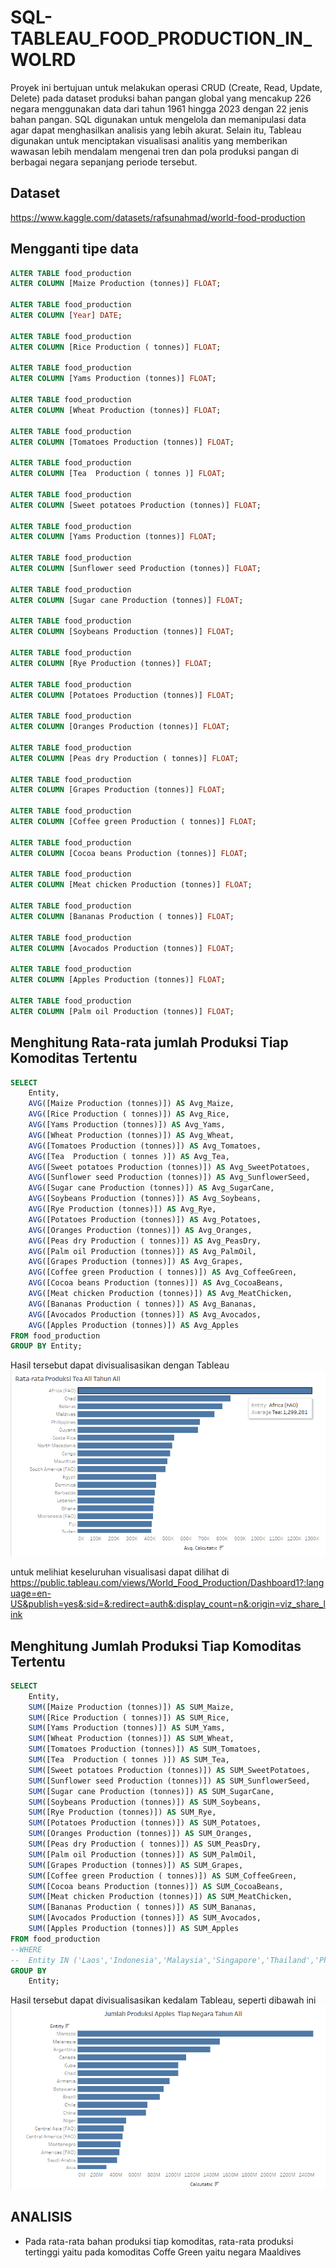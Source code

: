 # SQL-TABLEAU_FOOD_PRODUCTION_IN_WOLRD
Proyek ini bertujuan untuk melakukan operasi CRUD (Create, Read, Update, Delete) pada dataset produksi bahan pangan global yang mencakup 226 negara menggunakan data dari tahun 1961 hingga 2023 dengan 22 jenis bahan pangan. SQL digunakan untuk mengelola dan memanipulasi data agar dapat menghasilkan analisis yang lebih akurat. Selain itu, Tableau digunakan untuk menciptakan visualisasi analitis yang memberikan wawasan lebih mendalam mengenai tren dan pola produksi pangan di berbagai negara sepanjang periode tersebut.
## Dataset
https://www.kaggle.com/datasets/rafsunahmad/world-food-production

## Mengganti tipe data
```sql
ALTER TABLE food_production
ALTER COLUMN [Maize Production (tonnes)] FLOAT;

ALTER TABLE food_production
ALTER COLUMN [Year] DATE;

ALTER TABLE food_production
ALTER COLUMN [Rice Production ( tonnes)] FLOAT;

ALTER TABLE food_production
ALTER COLUMN [Yams Production (tonnes)] FLOAT;

ALTER TABLE food_production
ALTER COLUMN [Wheat Production (tonnes)] FLOAT;

ALTER TABLE food_production
ALTER COLUMN [Tomatoes Production (tonnes)] FLOAT;

ALTER TABLE food_production
ALTER COLUMN [Tea  Production ( tonnes )] FLOAT;

ALTER TABLE food_production
ALTER COLUMN [Sweet potatoes Production (tonnes)] FLOAT;

ALTER TABLE food_production
ALTER COLUMN [Yams Production (tonnes)] FLOAT;

ALTER TABLE food_production
ALTER COLUMN [Sunflower seed Production (tonnes)] FLOAT;

ALTER TABLE food_production
ALTER COLUMN [Sugar cane Production (tonnes)] FLOAT;

ALTER TABLE food_production
ALTER COLUMN [Soybeans Production (tonnes)] FLOAT;

ALTER TABLE food_production
ALTER COLUMN [Rye Production (tonnes)] FLOAT;

ALTER TABLE food_production
ALTER COLUMN [Potatoes Production (tonnes)] FLOAT;

ALTER TABLE food_production
ALTER COLUMN [Oranges Production (tonnes)] FLOAT;

ALTER TABLE food_production
ALTER COLUMN [Peas dry Production ( tonnes)] FLOAT;

ALTER TABLE food_production
ALTER COLUMN [Grapes Production (tonnes)] FLOAT;

ALTER TABLE food_production
ALTER COLUMN [Coffee green Production ( tonnes)] FLOAT;

ALTER TABLE food_production
ALTER COLUMN [Cocoa beans Production (tonnes)] FLOAT;

ALTER TABLE food_production
ALTER COLUMN [Meat chicken Production (tonnes)] FLOAT;

ALTER TABLE food_production
ALTER COLUMN [Bananas Production ( tonnes)] FLOAT;

ALTER TABLE food_production
ALTER COLUMN [Avocados Production (tonnes)] FLOAT;

ALTER TABLE food_production
ALTER COLUMN [Apples Production (tonnes)] FLOAT;

ALTER TABLE food_production
ALTER COLUMN [Palm oil Production (tonnes)] FLOAT;
```
## Menghitung Rata-rata jumlah Produksi Tiap Komoditas Tertentu
``` sql
SELECT 
    Entity,
    AVG([Maize Production (tonnes)]) AS Avg_Maize,
    AVG([Rice Production ( tonnes)]) AS Avg_Rice,
    AVG([Yams Production (tonnes)]) AS Avg_Yams,
    AVG([Wheat Production (tonnes)]) AS Avg_Wheat,
    AVG([Tomatoes Production (tonnes)]) AS Avg_Tomatoes,
    AVG([Tea  Production ( tonnes )]) AS Avg_Tea,
    AVG([Sweet potatoes Production (tonnes)]) AS Avg_SweetPotatoes,
    AVG([Sunflower seed Production (tonnes)]) AS Avg_SunflowerSeed,
    AVG([Sugar cane Production (tonnes)]) AS Avg_SugarCane,
    AVG([Soybeans Production (tonnes)]) AS Avg_Soybeans,
    AVG([Rye Production (tonnes)]) AS Avg_Rye,
    AVG([Potatoes Production (tonnes)]) AS Avg_Potatoes,
    AVG([Oranges Production (tonnes)]) AS Avg_Oranges,
    AVG([Peas dry Production ( tonnes)]) AS Avg_PeasDry,
    AVG([Palm oil Production (tonnes)]) AS Avg_PalmOil,
    AVG([Grapes Production (tonnes)]) AS Avg_Grapes,
    AVG([Coffee green Production ( tonnes)]) AS Avg_CoffeeGreen,
    AVG([Cocoa beans Production (tonnes)]) AS Avg_CocoaBeans,
    AVG([Meat chicken Production (tonnes)]) AS Avg_MeatChicken,
    AVG([Bananas Production ( tonnes)]) AS Avg_Bananas,
    AVG([Avocados Production (tonnes)]) AS Avg_Avocados,
    AVG([Apples Production (tonnes)]) AS Avg_Apples
FROM food_production
GROUP BY Entity;
```
Hasil tersebut dapat divisualisasikan dengan Tableau
![rata-rata](https://github.com/edelnurintan/SQL-TABLEAU_FOOD_PRODUCTION_IN_WOLRD/blob/main/rata.png)

untuk melihiat keseluruhan visualisasi dapat dilihat di https://public.tableau.com/views/World_Food_Production/Dashboard1?:language=en-US&publish=yes&:sid=&:redirect=auth&:display_count=n&:origin=viz_share_link

## Menghitung Jumlah Produksi Tiap Komoditas Tertentu
```sql
SELECT 
	Entity,
	SUM([Maize Production (tonnes)]) AS SUM_Maize,
    SUM([Rice Production ( tonnes)]) AS SUM_Rice,
    SUM([Yams Production (tonnes)]) AS SUM_Yams,
    SUM([Wheat Production (tonnes)]) AS SUM_Wheat,
    SUM([Tomatoes Production (tonnes)]) AS SUM_Tomatoes,
    SUM([Tea  Production ( tonnes )]) AS SUM_Tea,
    SUM([Sweet potatoes Production (tonnes)]) AS SUM_SweetPotatoes,
    SUM([Sunflower seed Production (tonnes)]) AS SUM_SunflowerSeed,
    SUM([Sugar cane Production (tonnes)]) AS SUM_SugarCane,
    SUM([Soybeans Production (tonnes)]) AS SUM_Soybeans,
    SUM([Rye Production (tonnes)]) AS SUM_Rye,
    SUM([Potatoes Production (tonnes)]) AS SUM_Potatoes,
    SUM([Oranges Production (tonnes)]) AS SUM_Oranges,
    SUM([Peas dry Production ( tonnes)]) AS SUM_PeasDry,
    SUM([Palm oil Production (tonnes)]) AS SUM_PalmOil,
    SUM([Grapes Production (tonnes)]) AS SUM_Grapes,
    SUM([Coffee green Production ( tonnes)]) AS SUM_CoffeeGreen,
    SUM([Cocoa beans Production (tonnes)]) AS SUM_CocoaBeans,
    SUM([Meat chicken Production (tonnes)]) AS SUM_MeatChicken,
    SUM([Bananas Production ( tonnes)]) AS SUM_Bananas,
    SUM([Avocados Production (tonnes)]) AS SUM_Avocados,
    SUM([Apples Production (tonnes)]) AS SUM_Apples
FROM food_production
--WHERE 
--	Entity IN ('Laos','Indonesia','Malaysia','Singapore','Thailand','Philippines','Vietnam','Cambodia','Myanmar') --jika ingin memilih hanya beberapa negara
GROUP BY
	Entity;
```
Hasil tersebut dapat divisualisasikan kedalam Tableau, seperti dibawah ini
![map](https://github.com/edelnurintan/SQL-TABLEAU_FOOD_PRODUCTION_IN_WOLRD/blob/main/jumlah.png)
## ANALISIS
- Pada rata-rata bahan produksi tiap komoditas, rata-rata produksi tertinggi yaitu pada komoditas Coffe Green yaitu negara Maaldives
